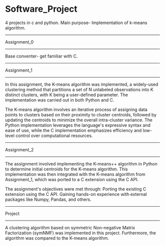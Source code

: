 # Software_Project
4 projects in c and python.
Main purpose- Implementation of k-means algorithm.

***********
Assignment_0
***********
Base conventer- get familiar with C.

************
Assignment_1
************
In this assignment, the K-means algorithm was implemented, a widely-used clustering method that partitions a set of N unlabeled observations into K distinct clusters, with K being a user-defined parameter. The implementation was carried out in both Python and C.

The K-means algorithm involves an iterative process of assigning data points to clusters based on their proximity to cluster centroids, followed by updating the centroids to minimize the overall intra-cluster variance. The Python implementation leverages the language's expressive syntax and ease of use, while the C implementation emphasizes efficiency and low-level control over computational resources.

************
Assignment_2
************
The assignment involved implementing the K-means++ algorithm in Python to determine initial centroids for the K-means algorithm. This implementation was then integrated with the K-means algorithm from Assignment_1, which was ported to a C extension using the C API.

The assignment's objectives were met through:
Porting the existing C extension using the C API.
Gaining hands-on experience with external packages like Numpy, Pandas, and others.

*********
Project
********
A clustering algorithm based on symmetric Non-negative Matrix Factorization (symNMF) was implemented in this project. Furthermore, the algorithm was compared to the K-means algorithm. 

